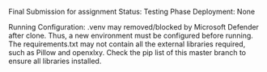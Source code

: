 Final Submission for assignment
Status: Testing Phase
Deployment: None

Running Configuration: .venv may removed/blocked by Microsoft Defender after clone. Thus, a new environment must be configured before running. The requirements.txt may not contain all the external libraries required, such as Pillow and openxlxy.
Check the pip list of this master branch to ensure all libraries installed.
